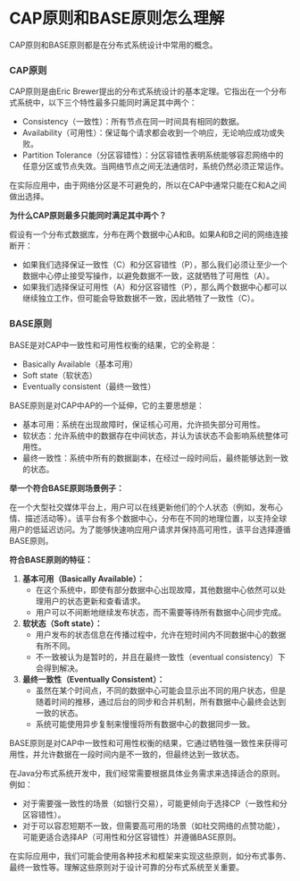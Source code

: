 # CAP原则和BASE原则怎么理解

<font style="color:rgba(0, 0, 0, 0.82);">CAP原则和BASE原则都是在分布式系统设计中常用的概念。</font>

### <font style="color:rgba(0, 0, 0, 0.82);">CAP原则</font>
<font style="color:rgba(0, 0, 0, 0.82);">CAP原则是由Eric Brewer提出的分布式系统设计的基本定理。它指出在一个分布式系统中，以下三个特性最多只能同时满足其中两个：</font>

+ <font style="color:rgba(0, 0, 0, 0.82);">Consistency（一致性）：所有节点在同一时间具有相同的数据。</font>
+ <font style="color:rgba(0, 0, 0, 0.82);">Availability（可用性）：保证每个请求都会收到一个响应，无论响应成功或失败。</font>
+ <font style="color:rgba(0, 0, 0, 0.82);">Partition Tolerance（分区容错性）：分区容错性表明系统能够容忍网络中的任意分区或节点失效。当网络节点之间无法通信时，系统仍然必须正常运作。</font>

<font style="color:rgba(0, 0, 0, 0.82);">在实际应用中，由于网络分区是不可避免的，所以在CAP中通常只能在C和A之间做出选择。</font>

**<font style="color:rgba(0, 0, 0, 0.82);"></font>**

**<font style="color:rgba(0, 0, 0, 0.82);">为什么CAP原则最多只能同时满足其中两个？</font>**

<font style="color:rgba(0, 0, 0, 0.82);">假设有一个分布式数据库，分布在两个数据中心A和B。如果A和B之间的网络连接断开：</font>

+ <font style="color:rgba(0, 0, 0, 0.82);">如果我们选择保证一致性（C）和分区容错性（P），那么我们必须让至少一个数据中心停止接受写操作，以避免数据不一致，这就牺牲了可用性（A）。</font>
+ <font style="color:rgba(0, 0, 0, 0.82);">如果我们选择保证可用性（A）和分区容错性（P），那么两个数据中心都可以继续独立工作，但可能会导致数据不一致，因此牺牲了一致性（C）。</font>



### <font style="color:rgba(0, 0, 0, 0.82);">BASE原则</font>
<font style="color:rgba(0, 0, 0, 0.82);">BASE是对CAP中一致性和可用性权衡的结果，它的全称是：</font>

+ <font style="color:rgba(0, 0, 0, 0.82);">Basically Available（基本可用）</font>
+ <font style="color:rgba(0, 0, 0, 0.82);">Soft state（软状态）</font>
+ <font style="color:rgba(0, 0, 0, 0.82);">Eventually consistent（最终一致性）</font>

<font style="color:rgba(0, 0, 0, 0.82);">BASE原则是对CAP中AP的一个延伸，它的主要思想是：</font>

+ <font style="color:rgba(0, 0, 0, 0.82);">基本可用：系统在出现故障时，保证核心可用，允许损失部分可用性。</font>
+ <font style="color:rgba(0, 0, 0, 0.82);">软状态：允许系统中的数据存在中间状态，并认为该状态不会影响系统整体可用性。</font>
+ <font style="color:rgba(0, 0, 0, 0.82);">最终一致性：系统中所有的数据副本，在经过一段时间后，最终能够达到一致的状态。</font>

**<font style="color:rgba(0, 0, 0, 0.82);">举一个符合BASE原则场景例子：</font>**

<font style="color:rgba(0, 0, 0, 0.82);">在一个大型社交媒体平台上，用户可以在线更新他们的个人状态（例如，发布心情、描述活动等）。该平台有多个数据中心，分布在不同的地理位置，以支持全球用户的低延迟访问。为了能够快速响应用户请求并保持高可用性，该平台选择遵循BASE原则。</font>

**<font style="color:rgba(0, 0, 0, 0.82);">符合BASE原则的特征：</font>**

1. **<font style="color:rgba(0, 0, 0, 0.82);">基本可用（Basically Available）：</font>**
    - <font style="color:rgba(0, 0, 0, 0.82);">在这个系统中，即使有部分数据中心出现故障，其他数据中心依然可以处理用户的状态更新和查看请求。</font>
    - <font style="color:rgba(0, 0, 0, 0.82);">用户可以不间断地继续发布状态，而不需要等待所有数据中心同步完成。</font>
2. **<font style="color:rgba(0, 0, 0, 0.82);">软状态（Soft state）：</font>**
    - <font style="color:rgba(0, 0, 0, 0.82);">用户发布的状态信息在传播过程中，允许在短时间内不同数据中心的数据有所不同。</font>
    - <font style="color:rgba(0, 0, 0, 0.82);">不一致被认为是暂时的，并且在最终一致性（eventual consistency）下会得到解决。</font>
3. **<font style="color:rgba(0, 0, 0, 0.82);">最终一致性（Eventually Consistent）：</font>**
    - <font style="color:rgba(0, 0, 0, 0.82);">虽然在某个时间点，不同的数据中心可能会显示出不同的用户状态，但是随着时间的推移，通过后台的同步和合并机制，所有数据中心最终会达到一致的状态。</font>
    - <font style="color:rgba(0, 0, 0, 0.82);">系统可能使用异步复制来慢慢将所有数据中心的数据同步一致。</font>

<font style="color:rgba(0, 0, 0, 0.82);">BASE原则是对CAP中一致性和可用性权衡的结果，它通过牺牲强一致性来获得可用性，并允许数据在一段时间内是不一致的，但最终达到一致状态。</font>

<font style="color:rgba(0, 0, 0, 0.82);">在Java分布式系统开发中，我们经常需要根据具体业务需求来选择适合的原则。例如：</font>

+ <font style="color:rgba(0, 0, 0, 0.82);">对于需要强一致性的场景（如银行交易），可能更倾向于选择CP（一致性和分区容错性）。</font>
+ <font style="color:rgba(0, 0, 0, 0.82);">对于可以容忍短期不一致，但需要高可用的场景（如社交网络的点赞功能），可能更适合选择AP（可用性和分区容错性）并遵循BASE原则。</font>

<font style="color:rgba(0, 0, 0, 0.82);">在实际应用中，我们可能会使用各种技术和框架来实现这些原则，如分布式事务、最终一致性等。理解这些原则对于设计可靠的分布式系统至关重要。</font>

